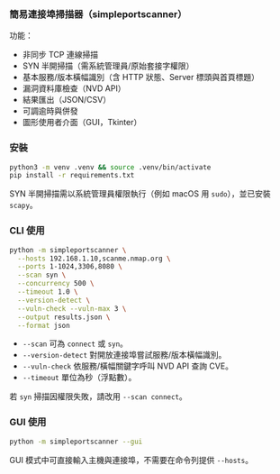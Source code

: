 ### 簡易連接埠掃描器（simpleportscanner）

功能：
- 非同步 TCP 連線掃描
- SYN 半開掃描（需系統管理員/原始套接字權限）
- 基本服務/版本橫幅識別（含 HTTP 狀態、Server 標頭與首頁標題）
- 漏洞資料庫檢查（NVD API）
- 結果匯出（JSON/CSV）
- 可調逾時與併發
- 圖形使用者介面（GUI，Tkinter）

### 安裝

```bash
python3 -m venv .venv && source .venv/bin/activate
pip install -r requirements.txt
```

SYN 半開掃描需以系統管理員權限執行（例如 macOS 用 `sudo`），並已安裝 `scapy`。

### CLI 使用

```bash
python -m simpleportscanner \
  --hosts 192.168.1.10,scanme.nmap.org \
  --ports 1-1024,3306,8080 \
  --scan syn \
  --concurrency 500 \
  --timeout 1.0 \
  --version-detect \
  --vuln-check --vuln-max 3 \
  --output results.json \
  --format json
```

- `--scan` 可為 `connect` 或 `syn`。
- `--version-detect` 對開放連接埠嘗試服務/版本橫幅識別。
- `--vuln-check` 依服務/橫幅關鍵字呼叫 NVD API 查詢 CVE。
- `--timeout` 單位為秒（浮點數）。

若 `syn` 掃描因權限失敗，請改用 `--scan connect`。

### GUI 使用

```bash
python -m simpleportscanner --gui
```

GUI 模式中可直接輸入主機與連接埠，不需要在命令列提供 `--hosts`。